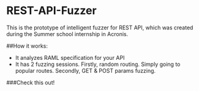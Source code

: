 # REST-API-Fuzzer

This is the prototype of intelligent fuzzer for REST API, which was created during the Summer school internship in Acronis.

##How it works:
* It analyzes RAML specification for your API
* It has 2 fuzzing sessions. Firstly, random routing. Simply going to popular routes. Secondly, GET & POST params fuzzing. 



###Check this out!